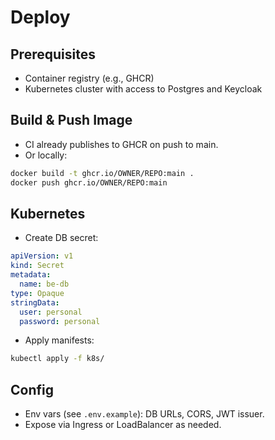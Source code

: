 # Deploy

## Prerequisites
- Container registry (e.g., GHCR)
- Kubernetes cluster with access to Postgres and Keycloak

## Build & Push Image
- CI already publishes to GHCR on push to main.
- Or locally:
```bash
docker build -t ghcr.io/OWNER/REPO:main .
docker push ghcr.io/OWNER/REPO:main
```

## Kubernetes
- Create DB secret:
```yaml
apiVersion: v1
kind: Secret
metadata:
  name: be-db
type: Opaque
stringData:
  user: personal
  password: personal
```
- Apply manifests:
```bash
kubectl apply -f k8s/
```

## Config
- Env vars (see `.env.example`): DB URLs, CORS, JWT issuer.
- Expose via Ingress or LoadBalancer as needed.
